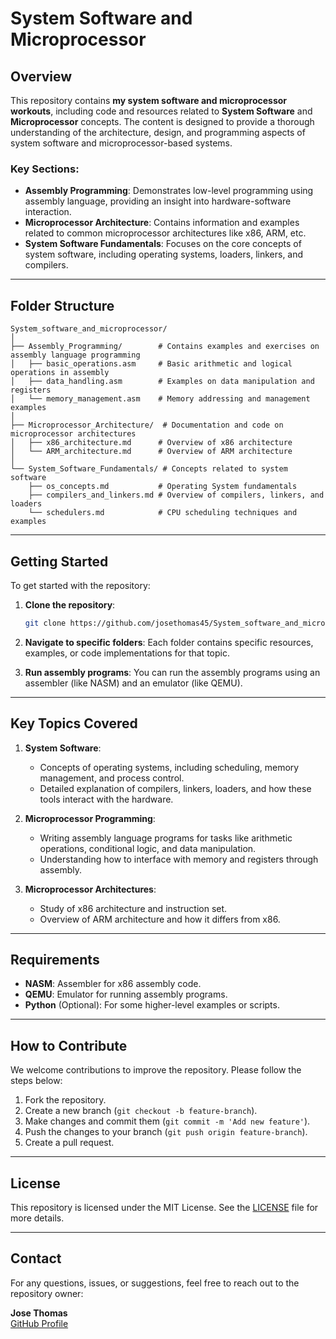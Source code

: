 # System Software and Microprocessor

## Overview

This repository contains **my system software and microprocessor workouts**, including code and resources related to **System Software** and **Microprocessor** concepts. The content is designed to provide a thorough understanding of the architecture, design, and programming aspects of system software and microprocessor-based systems.

### Key Sections:
- **Assembly Programming**: Demonstrates low-level programming using assembly language, providing an insight into hardware-software interaction.
- **Microprocessor Architecture**: Contains information and examples related to common microprocessor architectures like x86, ARM, etc.
- **System Software Fundamentals**: Focuses on the core concepts of system software, including operating systems, loaders, linkers, and compilers.

---

## Folder Structure

```
System_software_and_microprocessor/
│
├── Assembly_Programming/        # Contains examples and exercises on assembly language programming
│   ├── basic_operations.asm     # Basic arithmetic and logical operations in assembly
│   ├── data_handling.asm        # Examples on data manipulation and registers
│   └── memory_management.asm    # Memory addressing and management examples
│
├── Microprocessor_Architecture/  # Documentation and code on microprocessor architectures
│   ├── x86_architecture.md      # Overview of x86 architecture
│   └── ARM_architecture.md      # Overview of ARM architecture
│
└── System_Software_Fundamentals/ # Concepts related to system software
    ├── os_concepts.md           # Operating System fundamentals
    ├── compilers_and_linkers.md # Overview of compilers, linkers, and loaders
    └── schedulers.md            # CPU scheduling techniques and examples
```

---

## Getting Started

To get started with the repository:

1. **Clone the repository**:
   ```bash
   git clone https://github.com/josethomas45/System_software_and_microprocessor.git
   ```

2. **Navigate to specific folders**: 
   Each folder contains specific resources, examples, or code implementations for that topic.

3. **Run assembly programs**:
   You can run the assembly programs using an assembler (like NASM) and an emulator (like QEMU).

---

## Key Topics Covered

1. **System Software**:
   - Concepts of operating systems, including scheduling, memory management, and process control.
   - Detailed explanation of compilers, linkers, loaders, and how these tools interact with the hardware.
   
2. **Microprocessor Programming**:
   - Writing assembly language programs for tasks like arithmetic operations, conditional logic, and data manipulation.
   - Understanding how to interface with memory and registers through assembly.
   
3. **Microprocessor Architectures**:
   - Study of x86 architecture and instruction set.
   - Overview of ARM architecture and how it differs from x86.

---

## Requirements

- **NASM**: Assembler for x86 assembly code.
- **QEMU**: Emulator for running assembly programs.
- **Python** (Optional): For some higher-level examples or scripts.

---

## How to Contribute

We welcome contributions to improve the repository. Please follow the steps below:

1. Fork the repository.
2. Create a new branch (`git checkout -b feature-branch`).
3. Make changes and commit them (`git commit -m 'Add new feature'`).
4. Push the changes to your branch (`git push origin feature-branch`).
5. Create a pull request.

---

## License

This repository is licensed under the MIT License. See the [LICENSE](LICENSE) file for more details.

---

## Contact

For any questions, issues, or suggestions, feel free to reach out to the repository owner:

**Jose Thomas**  
[GitHub Profile](https://github.com/josethomas45)
